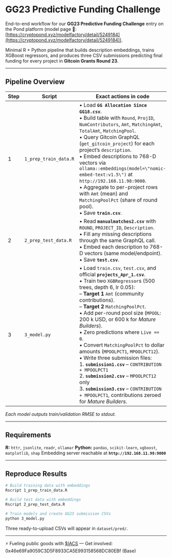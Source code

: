 # GG23 Predictive Funding Challenge

End-to-end workflow for our **GG23 Predictive Funding Challenge** entry on the Pond platform (model page 🔗: [https://cryptopond.xyz/modelfactory/detail/5249184](https://cryptopond.xyz/modelfactory/detail/5249184)).

Minimal R + Python pipeline that builds description embeddings, trains XGBoost regressors, and produces three CSV submissions predicting final funding for every project in **Gitcoin Grants Round 23**.

---

## Pipeline Overview

| Step | Script                | Exact actions in code                                                                                                                                                                                                                                                                                                                                                                                                                                                                                                                                                                                                                                                                              |
| ---- | --------------------- | -------------------------------------------------------------------------------------------------------------------------------------------------------------------------------------------------------------------------------------------------------------------------------------------------------------------------------------------------------------------------------------------------------------------------------------------------------------------------------------------------------------------------------------------------------------------------------------------------------------------------------------------------------------------------------------------------- |
| 1    | `1_prep_train_data.R` | • Load **`GG Allocation Since GG18.csv`**.<br>• Build table with `Round`, `ProjID`, `NumContributors`, `Amt`, `MatchingAmt`, `TotalAmt`, `MatchingPool`.<br>• Query Gitcoin GraphQL (`get_gitcoin_project`) for each project’s `description`.<br>• Embed descriptions to 768-D vectors via `ollama::embeddings(model=\"nomic-embed-text:v1.5\")` at `http://192.168.11.98:9000`.<br>• Aggregate to per-project rows with `Amt` (mean) and `MatchingPoolPct` (share of round pool).<br>• Save **`train.csv`**.                                                                                                                                                                                      |
| 2    | `2_prep_test_data.R`  | • Read **`manualmatches2.csv`** with `ROUND`, `PROJECT_ID`, `Description`.<br>• Fill any missing descriptions through the same GraphQL call.<br>• Embed each description to 768-D vectors (same model/endpoint).<br>• Save **`test.csv`**.                                                                                                                                                                                                                                                                                                                                                                                                                                                         |
| 3    | `3_model.py`          | • Load `train.csv`, `test.csv`, and official **`projects_Apr_1.csv`**.<br>• Train two `XGBRegressor`s (500 trees, depth 6, lr 0.05):<br>  – **Target 1** `Amt` (community contributions).<br>  – **Target 2** `MatchingPoolPct`.<br>• Add per-round pool size (`MPOOL`: 200 k USD, or 600 k for *Mature Builders*).<br>• Zero predictions where `Live == 0`.<br>• Convert `MatchingPoolPct` to dollar amounts (`MPOOLPCT1`, `MPOOLPCT12`).<br>• Write three submission files:<br>  1. **`submission1.csv`** – `CONTRIBUTION + MPOOLPCT1`<br>  2. **`submission2.csv`** – `MPOOLPCT12` only<br>  3. **`submission3.csv`** – `CONTRIBUTION + MPOOLPCT1`, contributions zeroed for *Mature Builders*. |

*Each model outputs train/validation RMSE to stdout.*

---

## Requirements

**R:** `httr`, `jsonlite`, `readr`, `ollamar`
**Python:** `pandas`, `scikit-learn`, `xgboost`, `matplotlib`, `shap`
Embedding server reachable at **`http://192.168.11.98:9000`**

---

## Reproduce Results

```bash
# Build training data with embeddings
Rscript 1_prep_train_data.R

# Build test data with embeddings
Rscript 2_prep_test_data.R

# Train models and create GG23 submission CSVs
python 3_model.py
```

Three ready-to-upload CSVs will appear in `dataset/pred/`.

---

⚡ Fueling public goods with [$IACS](http://dexscreener.com/base/0xd4d742cc8f54083f914a37e6b0c7b68c6005a024) — Get involved: 0x46e69Fa9059C3D5F8933CA5E993158568DC80EBf (Base)

